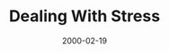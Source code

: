 ---
layout: message
category: message
series: "Loving Mondays"
title: "Dealing With Stress "
date: 2000-02-19
message_id: 388
---